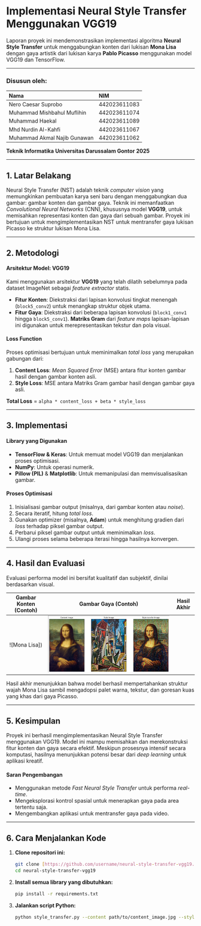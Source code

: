 # Implementasi Neural Style Transfer Menggunakan VGG19

Laporan proyek ini mendemonstrasikan implementasi algoritma **Neural Style Transfer** untuk menggabungkan konten dari lukisan **Mona Lisa** dengan gaya artistik dari lukisan karya **Pablo Picasso** menggunakan model VGG19 dan TensorFlow.

---

### **Disusun oleh:**

| Nama                         | NIM          |
| :---------------------       | :----------- |
| Nero Caesar Suprobo          | 442023611083 |
| Muhammad Mishbahul Muflihin  | 442023611074 |
| Muhammad Haekal              | 442023611089 |
| Mhd Nurdin Al-Kahfi          | 442023611067 |
| Muhammad Akmal Najib Gunawan | 442023611062 |

**Teknik Informatika**
**Universitas Darussalam Gontor**
**2025**

---

## **1. Latar Belakang**

Neural Style Transfer (NST) adalah teknik *computer vision* yang memungkinkan pembuatan karya seni baru dengan menggabungkan dua gambar: gambar konten dan gambar gaya. Teknik ini memanfaatkan *Convolutional Neural Networks* (CNN), khususnya model **VGG19**, untuk memisahkan representasi konten dan gaya dari sebuah gambar. Proyek ini bertujuan untuk mengimplementasikan NST untuk mentransfer gaya lukisan Picasso ke struktur lukisan Mona Lisa.

---

## **2. Metodologi**

#### **Arsitektur Model: VGG19**
Kami menggunakan arsitektur **VGG19** yang telah dilatih sebelumnya pada dataset ImageNet sebagai *feature extractor* statis.
* **Fitur Konten**: Diekstraksi dari lapisan konvolusi tingkat menengah (`block5_conv2`) untuk menangkap struktur objek utama.
* **Fitur Gaya**: Diekstraksi dari beberapa lapisan konvolusi (`block1_conv1` hingga `block5_conv1`). **Matriks Gram** dari *feature maps* lapisan-lapisan ini digunakan untuk merepresentasikan tekstur dan pola visual.

#### **Loss Function**
Proses optimisasi bertujuan untuk meminimalkan *total loss* yang merupakan gabungan dari:
1.  **Content Loss**: *Mean Squared Error* (MSE) antara fitur konten gambar hasil dengan gambar konten asli.
2.  **Style Loss**: MSE antara Matriks Gram gambar hasil dengan gambar gaya asli.

**Total Loss** = `alpha * content_loss + beta * style_loss`

---

## **3. Implementasi**

#### **Library yang Digunakan**
* **TensorFlow & Keras**: Untuk memuat model VGG19 dan menjalankan proses optimisasi.
* **NumPy**: Untuk operasi numerik.
* **Pillow (PIL)** & **Matplotlib**: Untuk memanipulasi dan memvisualisasikan gambar.

#### **Proses Optimisasi**
1.  Inisialisasi gambar output (misalnya, dari gambar konten atau *noise*).
2.  Secara iteratif, hitung *total loss*.
3.  Gunakan optimizer (misalnya, **Adam**) untuk menghitung gradien dari *loss* terhadap piksel gambar output.
4.  Perbarui piksel gambar output untuk meminimalkan *loss*.
5.  Ulangi proses selama beberapa iterasi hingga hasilnya konvergen.

---

## **4. Hasil dan Evaluasi**

Evaluasi performa model ini bersifat kualitatif dan subjektif, dinilai berdasarkan visual.

Gambar Konten (Contoh) | Gambar Gaya (Contoh) | Hasil Akhir |
| :---: | :---: | :---: |
| ![Mona Lisa]) | ![Hasil Style Transfer](dataset/Result.png) |


Hasil akhir menunjukkan bahwa model berhasil mempertahankan struktur wajah Mona Lisa sambil mengadopsi palet warna, tekstur, dan goresan kuas yang khas dari gaya Picasso.

---

## **5. Kesimpulan**

Proyek ini berhasil mengimplementasikan Neural Style Transfer menggunakan VGG19. Model ini mampu memisahkan dan merekonstruksi fitur konten dan gaya secara efektif. Meskipun prosesnya intensif secara komputasi, hasilnya menunjukkan potensi besar dari *deep learning* untuk aplikasi kreatif.

#### **Saran Pengembangan**
* Menggunakan metode *Fast Neural Style Transfer* untuk performa *real-time*.
* Mengeksplorasi kontrol spasial untuk menerapkan gaya pada area tertentu saja.
* Mengembangkan aplikasi untuk mentransfer gaya pada video.

---

## **6. Cara Menjalankan Kode**

1.  **Clone repositori ini:**
    ```bash
    git clone [https://github.com/username/neural-style-transfer-vgg19.git](https://github.com/username/neural-style-transfer-vgg19.git)
    cd neural-style-transfer-vgg19
    ```

2.  **Install semua library yang dibutuhkan:**
    ```bash
    pip install -r requirements.txt
    ```

3.  **Jalankan script Python:**
    ```bash
    python style_transfer.py --content path/to/content_image.jpg --style path/to/style_image.jpg
    ```

